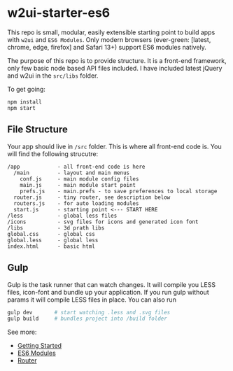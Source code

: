 # w2ui-starter-es6

This repo is small, modular, easily extensible starting point to build apps with `w2ui` and `ES6 Modules`. Only modern browsers (ever-green: [latest, chrome, edge, firefox] and Safari 13+) support ES6 modules natively.

The purpose of this repo is to  provide structure. It is a front-end framework, only few basic node based API files included.  I have included latest jQuery and w2ui in the `src/libs` folder.

To get going:
```
npm install
npm start
```

## File Structure

Your app should live in `/src` folder. This is where all front-end code is. You will find the following strucutre:

```
/app            - all front-end code is here
  /main         - layout and main menus
    conf.js     - main module config files
    main.js     - main module start point
    prefs.js    - main.prefs - to save preferences to local storage
  router.js     - tiny router, see description below
  routers.js    - for auto loading modules
  start.js      - starting point <--- START HERE
/less           - global less files
/icons          - svg files for icons and generated icon font
/libs           - 3d prath libs
global.css      - global css
global.less     - global less
index.html      - basic html
```

## Gulp

Gulp is the task runner that can watch changes. It will compile you LESS files, icon-font and bundle up your application. If you run gulp without params it will compile LESS files in place. You can also run

```sh
gulp dev       # start watching .less and .svg files
gulp build     # bundles project into /build folder
```

See more:
- [Getting Started](docs/getting-started.md)
- [ES6 Modules](es6-modules.md)
- [Router](router.md)
